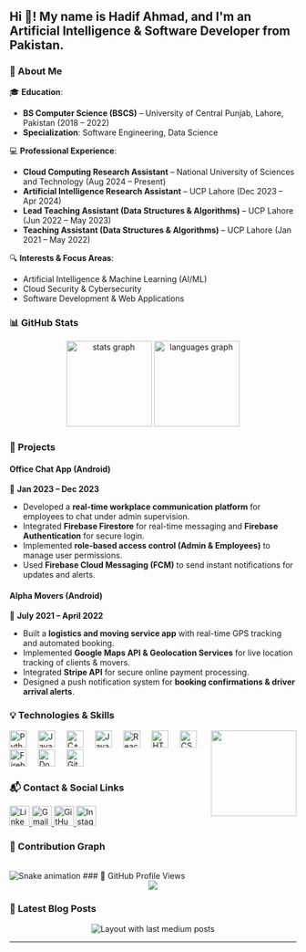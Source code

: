<h2 align="left">Hi 👋! My name is Hadif Ahmad, and I'm an Artificial Intelligence & Software Developer from Pakistan.</h2>

### 📌 About Me
🎓 **Education**:  
- **BS Computer Science (BSCS)** – University of Central Punjab, Lahore, Pakistan (2018 – 2022)  
- **Specialization**: Software Engineering, Data Science  

💻 **Professional Experience**:  
- **Cloud Computing Research Assistant** – National University of Sciences and Technology (Aug 2024 – Present)  
- **Artificial Intelligence Research Assistant** – UCP Lahore (Dec 2023 – Apr 2024)  
- **Lead Teaching Assistant (Data Structures & Algorithms)** – UCP Lahore (Jun 2022 – May 2023)  
- **Teaching Assistant (Data Structures & Algorithms)** – UCP Lahore (Jan 2021 – May 2022)  

🔍 **Interests & Focus Areas**:  
- Artificial Intelligence & Machine Learning (AI/ML)  
- Cloud Security & Cybersecurity  
- Software Development & Web Applications  

### 📊 GitHub Stats

<div align="center">
  <img src="https://github-readme-stats.vercel.app/api?username=hadify&hide_title=false&hide_rank=false&show_icons=true&include_all_commits=true&count_private=true&disable_animations=false&theme=dracula&locale=en&hide_border=false" height="150" alt="stats graph"  />
  <img src="https://github-readme-stats.vercel.app/api/top-langs?username=hadify&locale=en&hide_title=false&layout=compact&card_width=320&langs_count=5&theme=dracula&hide_border=false" height="150" alt="languages graph"  />
</div>

### 🚀 Projects

#### **Office Chat App (Android)**
📅 **Jan 2023 – Dec 2023**  
- Developed a **real-time workplace communication platform** for employees to chat under admin supervision.  
- Integrated **Firebase Firestore** for real-time messaging and **Firebase Authentication** for secure login.  
- Implemented **role-based access control (Admin & Employees)** to manage user permissions.  
- Used **Firebase Cloud Messaging (FCM)** to send instant notifications for updates and alerts.  

#### **Alpha Movers (Android)**
📅 **July 2021 – April 2022**  
- Built a **logistics and moving service app** with real-time GPS tracking and automated booking.  
- Implemented **Google Maps API & Geolocation Services** for live location tracking of clients & movers.  
- Integrated **Stripe API** for secure online payment processing.  
- Designed a push notification system for **booking confirmations & driver arrival alerts**.  

### 💡 Technologies & Skills

<img align="right" height="150" src="https://i.imgflip.com/65efzo.gif"  />

<div align="left">
  <img src="https://cdn.jsdelivr.net/gh/devicons/devicon/icons/python/python-original.svg" height="30" alt="Python logo"  />
  <img width="12" />
  <img src="https://cdn.jsdelivr.net/gh/devicons/devicon/icons/java/java-original.svg" height="30" alt="Java logo"  />
  <img width="12" />
  <img src="https://cdn.jsdelivr.net/gh/devicons/devicon/icons/cplusplus/cplusplus-original.svg" height="30" alt="C++ logo"  />
  <img width="12" />
  <img src="https://cdn.jsdelivr.net/gh/devicons/devicon/icons/javascript/javascript-original.svg" height="30" alt="JavaScript logo"  />
  <img width="12" />
  <img src="https://cdn.jsdelivr.net/gh/devicons/devicon/icons/react/react-original.svg" height="30" alt="React logo"  />
  <img width="12" />
  <img src="https://cdn.jsdelivr.net/gh/devicons/devicon/icons/html5/html5-original.svg" height="30" alt="HTML5 logo"  />
  <img width="12" />
  <img src="https://cdn.jsdelivr.net/gh/devicons/devicon/icons/css3/css3-original.svg" height="30" alt="CSS3 logo"  />
  <img width="12" />
  <img src="https://cdn.jsdelivr.net/gh/devicons/devicon/icons/firebase/firebase-plain.svg" height="30" alt="Firebase logo"  />
  <img width="12" />
  <img src="https://cdn.jsdelivr.net/gh/devicons/devicon/icons/docker/docker-original.svg" height="30" alt="Docker logo"  />
  <img width="12" />
  <img src="https://cdn.jsdelivr.net/gh/devicons/devicon/icons/git/git-original.svg" height="30" alt="Git logo"  />
</div>

### 📬 Contact & Social Links

<div align="left">
  <a href="https://www.linkedin.com/in/hadify/" target="_blank">
    <img src="https://img.shields.io/static/v1?message=LinkedIn&logo=linkedin&label=&color=0077B5&logoColor=white&labelColor=&style=for-the-badge" height="35" alt="LinkedIn logo"  />
  </a>
  <a href="mailto:hadifahmad2@gmail.com">
    <img src="https://img.shields.io/static/v1?message=Gmail&logo=gmail&label=&color=D14836&logoColor=white&labelColor=&style=for-the-badge" height="35" alt="Gmail logo"  />
  </a>
  <a href="https://github.com/hadify" target="_blank">
    <img src="https://img.shields.io/static/v1?message=GitHub&logo=github&label=&color=181717&logoColor=white&labelColor=&style=for-the-badge" height="35" alt="GitHub logo"  />
  </a>
  <a href="https://www.instagram.com/hadif_tiwana/" target="_blank">
    <img src="https://img.shields.io/static/v1?message=Instagram&logo=instagram&label=&color=E4405F&logoColor=white&labelColor=&style=for-the-badge" height="35" alt="Instagram logo"  />
  </a>
</div>

### 🐍 Contribution Graph

<br clear="both">

<img src="https://raw.githubusercontent.com/hadify/hadify/output/snake.svg" alt="Snake animation" />
### 🌟 GitHub Profile Views

<div align="center">
  <img src="https://profile-counter.glitch.me/hadify/count.svg?"  />
</div>

### 📢 Latest Blog Posts

<div align="center">
  <img src="https://github-read-medium-git-main.pahlevikun.vercel.app/latest?limit=4" alt="Layout with last medium posts"  />
</div>

---
